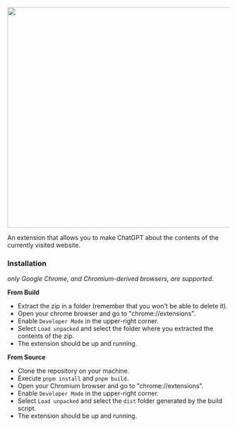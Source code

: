 <p align="center">
  <img width="800" height="500" src="https://github.com/devman-AI/chatGPTAtGoogleExtension/tree/master/media/screen.png?raw=true">
</p>

An extension that allows you to make ChatGPT about the contents of the currently visited website.

### Installation

_only Google Chrome, and Chromium-derived browsers, are supported._

**From Build**
- Extract the zip in a folder (remember that you won't be able to delete it).
- Open your chrome browser and go to "chrome://extensions".
- Enable `Developer Mode` in the upper-right corner.
- Select `Load unpacked` and select the folder where you extracted the contents of the zip.
- The extension should be up and running.

**From Source**

- Clone the repository on your machine.
- Execute `pnpm install` and `pnpm build`.
- Open your Chromium browser and go to "chrome://extensions".
- Enable `Developer Mode` in the upper-right corner.
- Select `Load unpacked` and select the `dist` folder generated by the build script.
- The extension should be up and running.
